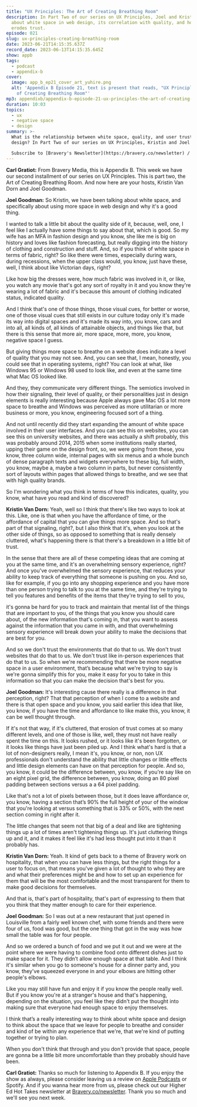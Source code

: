 ```yaml
---
title: "UX Principles: The Art of Creating Breathing Room"
description: In Part Two of our series on UX Principles, Joel and Kristin chat
  about white space in web design, its correlation with quality, and how clutter
  erodes trust.
episode: 021
slug: ux-principles-creating-breathing-room
date: 2023-06-21T14:15:35.637Z
record_date: 2023-06-13T14:15:35.645Z
show: appb
tags:
  - podcast
  - appendix-b
cover:
  image: app_b_ep21_cover_art_yuhire.png
  alt: 'Appendix B Episode 21, text is present that reads, "UX Principles: The Art
    of Creating Breathing Room"'
mp3: appendixb/appendix-b-episode-21-ux-principles-the-art-of-creating-breathing-room.mp3
duration: 10:03
topics:
  - ux
  - negative space
  - design
summary: >-
  What is the relationship between white space, quality, and user trust in web
  design? In Part Two of our series on UX Principles, Kristin and Joel chat about the relationship between all three.

  Subscribe to [Bravery's Newsletter](https://bravery.co/newsletter) / [Follow Kristin](https://www.linkedin.com/in/kristinvandorn/) / [Follow Joel](https://linkedin.com/in/joelgoodman) /  [Follow Bravery on LinkedIn](https://www.linkedin.com/company/bravery-media/)
---
```

**Carl Gratiot:**
From Bravery Media, this is Appendix B. This week we have our second installment of our series on UX Principles. This is part two, the Art of Creating Breathing Room. And now here are your hosts, Kristin Van Dorn and Joel Goodman. 

**Joel Goodman:**
So Kristin, we have been talking about white space, and specifically about using more space in web design and why it's a good thing. 

I wanted to talk a little bit about the quality side of it, because, well, one, I feel like I actually have some things to say about that, which is good. So my wife has an MFA in fashion design and you know, she like me is big on history and loves like fashion forecasting, but really digging into the history of clothing and construction and stuff. And, so if you think of white space in terms of fabric, right? So like there were times, especially during wars, during recessions, when the upper class would, you know, just have these, well, I think about like Victorian days, right?

Like how big the dresses were, how much fabric was involved in it, or like, you watch any movie that's got any sort of royalty in it and you know they're wearing a lot of fabric and it's because this amount of clothing indicated status, indicated quality. 

And I think that's one of those things, those visual cues, for better or worse, one of those visual cues that still exists in our culture today only it's made its way into digital spaces and it's made its way into, you know, cars and into all, all kinds of, all kinds of attainable objects, and things like that, but there is this sense that more air, more space, more, more, you know, negative space I guess.

But giving things more space to breathe on a website does indicate a level of quality that you may not see. And, you can see that, I mean, honestly, you could see that in operating systems, right? You can look at what, like Windows 95 or Windows 98 used to look like, and even at the same time what Mac OS looked like.

And they, they communicate very different things. The semiotics involved in how their signaling, their level of quality, or their personalities just in design elements is really interesting because Apple always gave Mac OS a lot more space to breathe and Windows was perceived as more utilitarian or more business or more, you know, engineering focused sort of a thing.

And not until recently did they start expanding the amount of white space involved in their user interfaces. And you can see this on websites, you can see this on university websites, and there was actually a shift probably, this was probably around 2014, 2015 when some institutions really started, upping their game on the design front, so, we were going from these, you know, three column wide, internal pages with six menus and a whole bunch of dense paragraph texts and widgets everywhere to these big, full width, you know, maybe a, maybe a two column in parts, but never consistently sort of layouts within pages that allowed things to breathe, and we see that with high quality brands. 

So I'm wondering what you think in terms of how this indicates, quality, you know, what have you read and kind of discovered?

**Kristin Van Dorn:**
Yeah, well so I think that there's like two ways to look at this. Like, one is that when you have the affordance of time, or the affordance of capital that you can give things more space. And so that's part of that signaling, right?, but I also think that it's, when you look at the other side of things, so as opposed to something that is really densely cluttered, what's happening there is that there's a breakdown in a little bit of trust.

In the sense that there are all of these competing ideas that are coming at you at the same time, and it's an overwhelming sensory experience, right? And once you've overwhelmed the sensory experience, that reduces your ability to keep track of everything that someone is pushing on you. And so, like for example, if you go into any shopping experience and you have more than one person trying to talk to you at the same time, and they're trying to tell you features and benefits of the items that they're trying to sell to you,

it's gonna be hard for you to track and maintain that mental list of the things that are important to you, of the things that you know you should care about, of the new information that's coming in, that you want to assess against the information that you came in with, and that overwhelming sensory experience will break down your ability to make the decisions that are best for you.

And so we don't trust the environments that do that to us. We don't trust websites that do that to us. We don't trust like in-person experiences that do that to us. So when we're recommending that there be more negative space in a user environment, that’s because what we're trying to say is we're gonna simplify this for you, make it easy for you to take in this information so that you can make the decision that's best for you. 

**Joel Goodman:**
It's interesting cause there really is a difference in that perception, right? That that perception of when I come to a website and there is that open space and you know, you said earlier this idea that like, you know, if you have the time and affordance to like make this, you know, it can be well thought through.

If it's not that way, if it's cluttered, that erosion of trust comes at so many different levels, and one of those is like, well, they must not have really spent the time on this. It looks rushed, or it looks like it's been forgotten, or it looks like things have just been piled up. And I think what's hard is that a lot of non-designers really, I mean it's, you know, or non, non UX professionals don't understand the ability that little changes or little effects and little design elements can have on that perception for people. And so, you know, it could be the difference between, you know, if you're say like on an eight pixel grid, the difference between, you know, doing an 80 pixel padding between sections versus a a 64 pixel padding.

Like that's not a lot of pixels between those, but it does leave affordance or, you know, having a section that’s 90% the full height of your of the window that you're looking at versus something that is 33% or 50%, with the next section coming in right after it.

The little changes that seem not that big of a deal and like are tightening things up a lot of times aren't tightening things up. It's just cluttering things up and it, and it makes it feel like it's had less thought put into it than it probably has.

**Kristin Van Dorn:**
Yeah. It kind of gets back to a theme of Bravery work on hospitality, that when you can have less things, but the right things for a user to focus on, that means you've given a lot of thought to who they are and what their preferences might be and how to set up an experience for them that will be the most comfortable and the most transparent for them to make good decisions for themselves. 

And that is, that's part of hospitality, that's part of expressing to them that you think that they matter enough to care for their experience. 

**Joel Goodman:**
So I was out at a new restaurant that just opened in Louisville from a fairly well known chef, with some friends and there were four of us, food was good, but the one thing that got in the way was how small the table was for four people.

And so we ordered a bunch of food and we put it out and we were at the point where we were having to combine food onto different dishes just to make space for it. They didn’t allow enough space at that table. And I think it's similar when you go to someone's house for a dinner party and, you know, they've squeezed everyone in and your elbows are hitting other people's elbows.

Like you may still have fun and enjoy it if you know the people really well. But if you know you're at a stranger's house and that's happening, depending on the situation, you feel like they didn't put the thought into making sure that everyone had enough space to enjoy themselves. 

I think that’s a really interesting way to think about white space and design to think about the space that we leave for people to breathe and consider and kind of be within any experience that we're, that we're kind of putting together or trying to plan.

When you don't think that through and you don't provide that space, people are gonna be a little bit more uncomfortable than they probably should have been.

**Carl Gratiot:**
Thanks so much for listening to Appendix B. If you enjoy the show as always, please consider leaving us a review on [Apple Podcasts](https://podcasts.apple.com/us/podcast/appendix-b/id1672064420) or Spotify. And if you wanna hear more from us, please check out our Higher Ed Hot Takes newsletter at [Bravery.co/newsletter](https://bravery.co/newsletter). Thank you so much and we'll see you next week.